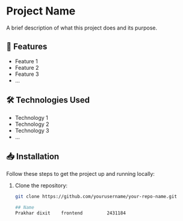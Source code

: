 # Project Name

A brief description of what this project does and its purpose.

## 🚀 Features

- Feature 1
- Feature 2
- Feature 3
- ...

## 🛠 Technologies Used

- Technology 1
- Technology 2
- Technology 3
- ...

## 📥 Installation

Follow these steps to get the project up and running locally:

1. Clone the repository:
   ```bash
   git clone https://github.com/yourusername/your-repo-name.git

   ## Name
   Prakhar dixit    frontend         2431184
